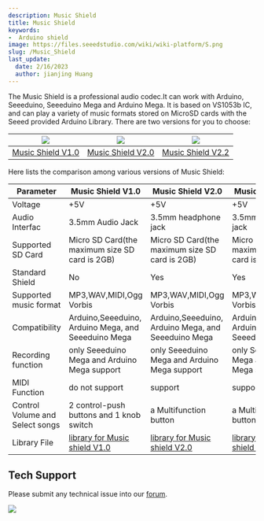 ```yaml
---
description: Music Shield
title: Music Shield
keywords:
-  Arduino shield
image: https://files.seeedstudio.com/wiki/wiki-platform/S.png
slug: /Music_Shield
last_update:
  date: 2/16/2023
  author: jianjing Huang
---
```


<!-- ---
name: Music Shield
category: Discontinued
bzurl:
oldwikiname: Music_Shield
prodimagename:
bzprodimageurl:
surveyurl: https://www.research.net/r/Music_Shield
sku:
tags:
--- -->

The Music Shield is a professional audio codec.It can work with Arduino, Seeeduino, Seeeduino Mega and Arduino Mega. It is based on VS1053b IC, and can play a variety of music formats stored on MicroSD cards with the Seeed provided Arduino Library.
There are two versions for you to choose:

|![](https://files.seeedstudio.com/wiki/Music_Shield/img/Music1s_04.jpg)|![](https://files.seeedstudio.com/wiki/Music_Shield/img/Musicshield_01.jpg)|![](https://files.seeedstudio.com/wiki/Music_Shield/img/Musicshield_01.jpg)
|---|---|---|
|[Music Shield V1.0](https://seeeddoc.github.io/Music_Shield_V1.0/) |[Music Shield V2.0](https://seeeddoc.github.io/Music_Shield_V2.0/) |[Music Shield V2.2](https://seeeddoc.github.io/Music_Shield_V2.2/)

Here lists the comparison among various versions of Music Shield:

 |Parameter|Music Shield V1.0|Music Shield V2.0|Music Shield V2.2|
 |---|---|---|---|
 |Voltage|+5V|+5V|+5V|
 |Audio Interfac|3.5mm Audio Jack |3.5mm headphone jack| 3.5mm headphone jack|
 |Supported SD Card|Micro SD Card(the maximum size SD card is 2GB)|Micro SD Card(the maximum size SD card is 2GB)|Micro SD Card(the maximum size SD card is 2GB)|
 |Standard Shield|No|Yes|Yes|
 |Supported music format|MP3,WAV,MIDI,Ogg Vorbis|MP3,WAV,MIDI,Ogg Vorbis|MP3,WAV,MIDI,Ogg Vorbis|
 |Compatibility|Arduino,Seeeduino, Arduino Mega, and Seeeduino Mega|Arduino,Seeeduino, Arduino Mega, and Seeeduino Mega|Arduino,Seeeduino, Arduino Mega, and Seeeduino Mega|
 |Recording function|only Seeeduino Mega and Arduino Mega support|only Seeeduino Mega and Arduino Mega support| only Seeeduino Mega and Arduino Mega support|
 |MIDI Function|do not support| support| support
| Control Volume and Select songs|2 control-push buttons and 1 knob switch| a Multifunction button|a Multifunction button|
|Library File|[library for Music shield V1.0](https://files.seeedstudio.com/wiki/Music_Shield/res/MusicPlayer_v1_7.zip)|[library for Music shield V2.0](https://files.seeedstudio.com/wiki/Music_Shield/res/Music_shield_library_V1.0.zip)|[library for Music shield V2.2](https://files.seeedstudio.com/wiki/Music_Shield/res/Music_shield_library_V1.0.zip)|

## Tech Support

Please submit any technical issue into our [forum](https://forum.seeedstudio.com/). <br />
<p style={{textAlign: 'center'}}><a href="https://www.seeedstudio.com/act-4.html?utm_source=wiki&utm_medium=wikibanner&utm_campaign=newproducts" target="_blank"><img src="https://files.seeedstudio.com/wiki/Wiki_Banner/new_product.jpg" /></a></p>
